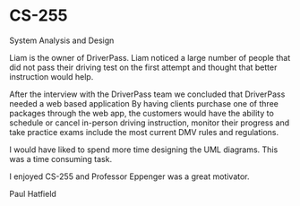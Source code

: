 # CS-255
System Analysis and Design

Liam is the owner of DriverPass.
Liam noticed a large number of people that did not pass their driving test
on the first attempt and thought that better instruction would help.

After the interview with the DriverPass team we concluded that DriverPass needed a web based application
By having clients purchase one of three packages through the web app,
the customers would have the ability to schedule or cancel in-person driving instruction, monitor their progress 
and take practice exams include the most current DMV rules and regulations.

I would have liked to spend more time designing the UML diagrams. This was a time consuming task.

I enjoyed CS-255 and Professor Eppenger was a great motivator.

Paul Hatfield
